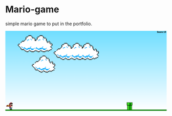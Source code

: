 # Mario-game
<p>simple mario game to put in the portfolio.</p>
<img src="./images/Mario_print.png">
